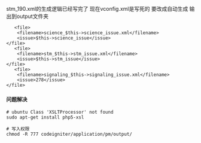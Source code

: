 stm_190.xml的生成逻辑已经写完了
现在vconfig.xml是写死的
要改成自动生成
输出到output文件夹

       <file>
	    <filename>science_$this->science_issue.xml</filename>
	    <issue>$this->science_issue</issue> 
	</file>
       <file>
	    <filename>stm_$this->stm_issue.xml</filename>
	    <issue>$this->stm_issue</issue> 
	</file>
       <file>
	    <filename>signaling_$this->signaling_issue.xml</filename>
	    <issue>278</issue> 
	</file>


#### 问题解决
    # ubuntu Class 'XSLTProcessor' not found
    sudo apt-get install php5-xsl 

    # 写入权限
    chmod -R 777 codeigniter/application/pm/output/
